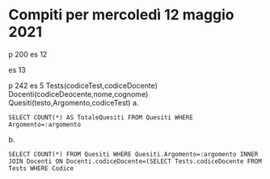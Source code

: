 # Compiti per mercoledì 12 maggio 2021
p 200
es 12

es 13

p 242 
 es 5
Tests(codiceTest,codiceDocente)
Docenti(codiceDeocente,nome,cognome)
Quesiti(testo,Argomento,codiceTest)
a.

    SELECT COUNT(*) AS TotaleQuesiti FROM Quesiti WHERE Argomento=:argomento

b.

    SELECT COUNT(*) FROM Quesiti WHERE Quesiti.Argomento=:argomento INNER JOIN Docenti ON Docenti.codiceDocente=(SELECT Tests.codiceDocente FROM Tests WHERE Codice

<!--stackedit_data:
eyJoaXN0b3J5IjpbMTU3NzI1NTMxMSwtMTE2MTE2OTI3MV19
-->